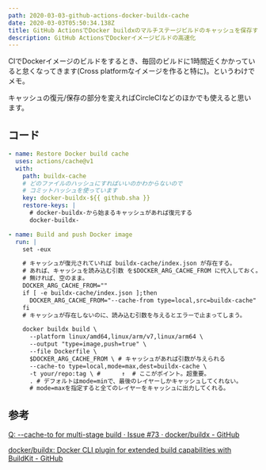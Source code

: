 ```yaml
---
path: 2020-03-03-github-actions-docker-buildx-cache
date: 2020-03-03T05:50:34.138Z
title: GitHub ActionsでDocker buildxのマルチステージビルドのキャッシュを保存する方法
description: GitHub ActionsでDockerイメージビルドの高速化
---
```

CIでDockerイメージのビルドをするとき、毎回のビルドに1時間近くかかっていると怠くなってきます(Cross platformなイメージを作ると特に)。というわけでメモ。

キャッシュの復元/保存の部分を変えればCircleCIなどのほかでも使えると思います。

## コード
```yaml
- name: Restore Docker build cache
  uses: actions/cache@v1
  with:
    path: buildx-cache
    # どのファイルのハッシュにすればいいのかわからないので
    # コミットハッシュを使っています
    key: docker-buildx-${{ github.sha }}
    restore-keys: |
      # docker-buildx-から始まるキャッシュがあれば復元する
      docker-buildx-

- name: Build and push Docker image
  run: |
    set -eux

    # キャッシュが復元されていれば buildx-cache/index.json が存在する。
    # あれば、キャッシュを読み込む引数 を$DOCKER_ARG_CACHE_FROM に代入しておく。
    # 無ければ、空のまま。
    DOCKER_ARG_CACHE_FROM=""
    if [ -e buildx-cache/index.json ];then
      DOCKER_ARG_CACHE_FROM="--cache-from type=local,src=buildx-cache"
    fi
    # キャッシュが存在しないのに、読み込む引数を与えるとエラーで止まってしまう。

    docker buildx build \
      --platform linux/amd64,linux/arm/v7,linux/arm64 \
      --output "type=image,push=true" \
      --file Dockerfile \
      $DOCKER_ARG_CACHE_FROM \ # キャッシュがあれば引数が与えられる
      --cache-to type=local,mode=max,dest=buildx-cache \
      -t your/repo:tag \ #      ↑  # ここがポイント。超重要。
      . # デフォルトはmode=minで、最後のレイヤーしかキャッシュしてくれない。
      # mode=maxを指定すると全てのレイヤーをキャッシュに出力してくれる。
```

## 参考
[Q: --cache-to for multi-stage build · Issue #73 · docker/buildx - GitHub](https://github.com/docker/buildx/issues/73)

[docker/buildx: Docker CLI plugin for extended build capabilities with BuildKit - GitHub](https://github.com/docker/buildx#--cache-tonametypetypekeyvalue)
